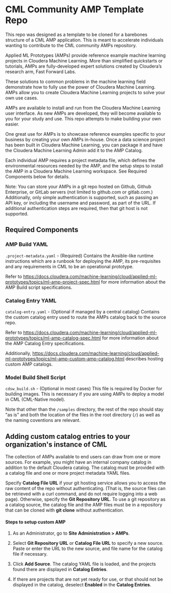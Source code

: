 # CML Community AMP Template Repo
This repo was designed as a template to be cloned for a barebones structure of a CML AMP application. This is meant to accelerate individuals wanting to contribute to the CML community AMPs repository.

Applied ML Prototypes (AMPs) provide reference example machine learning projects in Cloudera Machine Learning. More than simplified quickstarts or tutorials, AMPs are fully-developed expert solutions created by Cloudera’s research arm, Fast Forward Labs.

These solutions to common problems in the machine learning field demonstrate how to fully use the power of Cloudera Machine Learning. AMPs allow you to create Cloudera Machine Learning projects to solve your own use cases.

AMPs are available to install and run from the Cloudera Machine Learning user interface. As new AMPs are developed, they will become available to you for your study and use. This repo attempts to make building your own easier.

One great use for AMPs is to showcase reference examples specific to your business by creating your own AMPs in-house. Once a data science project has been built in Cloudera Machine Learning, you can package it and have the Cloudera Machine Learning Admin add it to the AMP Catalog.

Each individual AMP requires a project metadata file, which defines the environmental resources needed by the AMP, and the setup steps to install the AMP in a Cloudera Machine Learning workspace. See Required Components below for details.

Note: You can store your AMPs in a git repo hosted on Github, Github Enterprise, or GitLab servers (not limited to github.com or gitlab.com.) Additionally, only simple authentication is supported, such as passing an API key, or including the username and password, as part of the URL. If additional authentication steps are required, then that git host is not supported.

## Required Components

### AMP Build YAML
`.project-metadata.yaml` - (Required) Contains the Ansible-like runtime instructions which are a runbook for deploying the AMP, its pre-requisites and any requirements in CML to be an operational prototype.

Refer to https://docs.cloudera.com/machine-learning/cloud/applied-ml-prototypes/topics/ml-amp-project-spec.html for more information about the AMP Build script specifications.

### Catalog Entry YAML
`catalog-entry.yaml` - (Optional if managed by a central catalog) Contains the custom catalog entry used to route the AMPs catalog back to the source repo.

Refer to https://docs.cloudera.com/machine-learning/cloud/applied-ml-prototypes/topics/ml-amp-catalog-spec.html for more information about the AMP Catalog Entry specifications.

Additionally, https://docs.cloudera.com/machine-learning/cloud/applied-ml-prototypes/topics/ml-amp-custom-amp-catalog.html describes hosting custom AMP catalogs.

### Model Build Shell Script
`cdsw_build.sh` - (Optional in most cases) This file is required by Docker for building images. This is necessary if you are using AMPs to deploy a model in CML (CML-Native model).

Note that other than the `/samples` directory, the rest of the repo should stay "as is" and both the location of the files in the root directory (`/`) as well as the naming coventions are relevant.

## Adding custom catalog entries to your organization's instance of CML

The collection of AMPs available to end users can draw from one or more sources. For example, you might have an internal company catalog in addition to the default Cloudera catalog. The catalog must be provided with a catalog file and one or more project metadata YAML files.

Specify **Catalog File URL** if your git hosting service allows you to access the raw content of the repo without authenticating. (That is, the source files can be retrieved with a curl command, and do not require logging into a web page). Otherwise, specify the **Git Repository URL**. To use a git repository as a catalog source, the catalog file and the AMP files must be in a repository that can be cloned with **git clone** without authentication.

#### Steps to setup custom AMP

1. As an Administrator, go to **Site Administration > AMPs**.


2. Select **Git Repository URL** or **Catalog File URL** to specify a new source. Paste or enter the URL to the new source, and file name for the catalog file if necessary.


3. Click **Add Source**.
The catalog YAML file is loaded, and the projects found there are displayed in **Catalog Entries**.


4. If there are projects that are not yet ready for use, or that should not be displayed in the catalog, deselect **Enabled** in the **Catalog Entries**.

